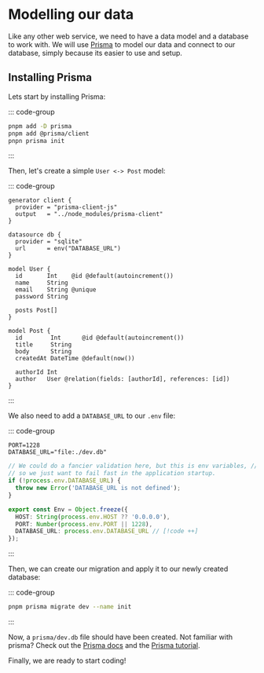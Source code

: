 # Modelling our data

Like any other web service, we need to have a data model and a database to work
with. We will use [Prisma](https://www.prisma.io/) to model our data and connect
to our database, simply because its easier to use and setup.

## Installing Prisma

Lets start by installing Prisma:

::: code-group

```bash [Terminal 1]
pnpm add -D prisma
pnpm add @prisma/client
pnpn prisma init
```

:::

Then, let's create a simple `User <-> Post` model:

::: code-group

```prisma [prisma/schema.prisma]
generator client {
  provider = "prisma-client-js"
  output   = "../node_modules/prisma-client"
}

datasource db {
  provider = "sqlite"
  url      = env("DATABASE_URL")
}

model User {
  id       Int    @id @default(autoincrement())
  name     String
  email    String @unique
  password String

  posts Post[]
}

model Post {
  id        Int      @id @default(autoincrement())
  title     String
  body      String
  createdAt DateTime @default(now())

  authorId Int
  author   User @relation(fields: [authorId], references: [id])
}
```

:::

We also need to add a `DATABASE_URL` to our `.env` file:

::: code-group

```properties [.env]
PORT=1228
DATABASE_URL="file:./dev.db"
```

```ts [src/env.ts]
// We could do a fancier validation here, but this is env variables, // [!code ++:5]
// so we just want to fail fast in the application startup.
if (!process.env.DATABASE_URL) {
  throw new Error('DATABASE_URL is not defined');
}

export const Env = Object.freeze({
  HOST: String(process.env.HOST ?? '0.0.0.0'),
  PORT: Number(process.env.PORT || 1228),
  DATABASE_URL: process.env.DATABASE_URL // [!code ++]
});
```

:::

Then, we can create our migration and apply it to our newly created database:

::: code-group

```bash [Terminal 1]
pnpm prisma migrate dev --name init
```

:::

Now, a `prisma/dev.db` file should have been created. Not familiar with prisma?
Check out the
[Prisma docs](https://www.prisma.io/docs/concepts/overview/what-is-prisma) and
the
[Prisma tutorial](https://www.prisma.io/docs/getting-started/quickstart-typescript).

Finally, we are ready to start coding!
